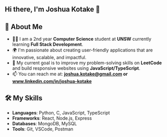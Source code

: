 ## Hi there, I'm Joshua Kotake 👋 

## 🌱 About Me
- 👨‍💻 I am a 2nd year **Computer Science** student at **UNSW** currently learning **Full Stack Development**.
- 🌍 I'm passionate about creating user-friendly applications that are innovative, scalable, and impactful.
- 🎯 My current goal is to improve my problem-solving skills on **LeetCode** and build responsive websites using **JavaScript/TypeScript**.
- 📫 You can reach me at: **joshua.kotake@gmail.com or www.linkedin.com/in/joshua-kotake**

## 🛠️ My Skills
- **Languages**: Python, C, JavaScript, TypeScript
- **Frameworks**: React, Node.js, Express
- **Databases**: MongoDB, MySQL
- **Tools**: Git, VSCode, Postman

<!--
**joshuakotake/joshuakotake** is a ✨ _special_ ✨ repository because its `README.md` (this file) appears on your GitHub profile.

Here are some ideas to get you started:

- 🔭 I’m currently working on ...
- 🌱 I’m currently learning ...
- 👯 I’m looking to collaborate on ...
- 🤔 I’m looking for help with ...
- 💬 Ask me about ...
- 📫 How to reach me: ...
- 😄 Pronouns: ...
- ⚡ Fun fact: ...
-->
